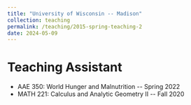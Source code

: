 ```yaml
---
title: "University of Wisconsin -- Madison"
collection: teaching
permalink: /teaching/2015-spring-teaching-2
date: 2024-05-09
---
```


Teaching Assistant
======

- AAE 350: World Hunger and Malnutrition -- Spring 2022
- MATH 221: Calculus and Analytic Geometry II -- Fall 2020


